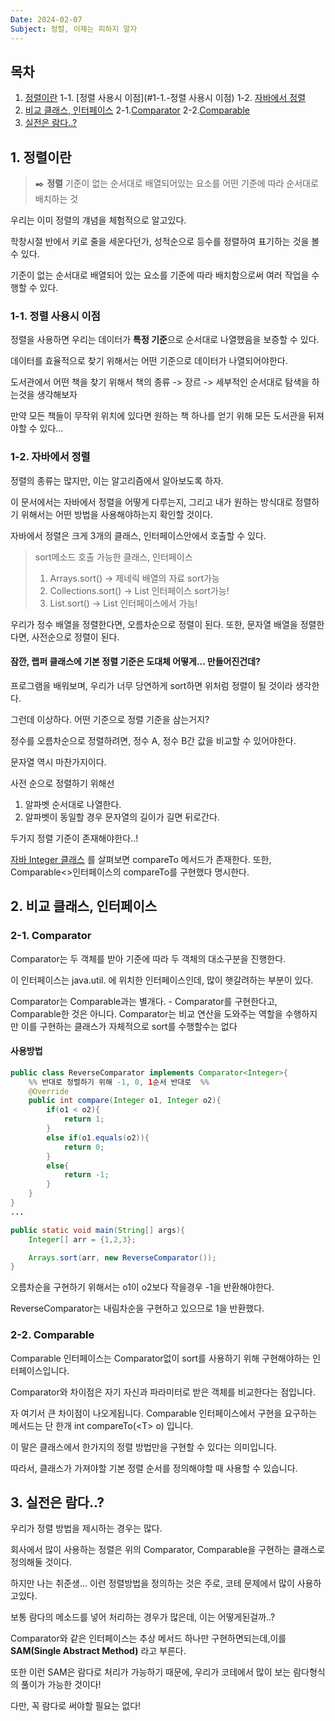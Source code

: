 ```yaml
---
Date: 2024-02-07
Subject: 정렬, 이제는 피하지 말자
---
```

## 목차
1. [정렬이란](#1.-정렬이란)
	1-1. [정렬 사용시 이점](#1-1.-정렬 사용시 이점)
	1-2. [자바에서 정렬](#1-2-정렬-자바에서)
2. [비교 클래스, 인터페이스](#2.-비교-클래스,-인터페이스)
	2-1.[Comparator](#2-1.-Comparator)
	2-2.[Comparable](#2-2.-Comparable)
3. [실전은 람다..?](#3.-실전은-람다..?)
## 1. 정렬이란
> ✒️ **정렬**
> 기준이 없는 순서대로 배열되어있는 요소를 어떤 기준에 따라 순서대로 배치하는 것

우리는 이미 정렬의 걔념을 체험적으로 알고있다.

학창시절 반에서 키로 줄을 세운다던가, 성적순으로 등수를 정렬하여 표기하는 것을 볼 수 있다.

기준이 없는 순서대로 배열되어 있는 요소를 기준에 따라 배치함으로써 여러 작업을 수행할 수 있다.

### 1-1. 정렬 사용시 이점
정렬을 사용하면 우리는 데이터가 **특정 기준**으로 순서대로 나열했음을 보증할 수 있다.

데이터를 효율적으로 찾기 위해서는 어떤 기준으로 데이터가 나열되어야한다.

도서관에서 어떤 책을 찾기 위해서 책의 종류 -> 장르 -> 세부적인 순서대로 탐색을 하는것을 생각해보자

만약 모든 책들이 무작위 위치에 있다면 원하는 책 하나를 얻기 위해 모든 도서관을 뒤져야할 수 있다...

### 1-2. 자바에서 정렬
정렬의 종류는 많지만, 이는 알고리즘에서 알아보도록 하자.

이 문서에서는 자바에서 정렬을 어떻게 다루는지, 그리고 내가 원하는 방식대로 정렬하기 위해서는 어떤 방법을 사용해야하는지 확인할 것이다.

자바에서 정렬은 크게 3개의 클래스, 인터페이스안에서 호출할 수 있다.

> sort메소드 호출 가능한 클래스, 인터페이스
> 1. Arrays.sort() -> 제네릭 배열의 자료 sort가능
> 2. Collections.sort() -> List 인터페이스 sort가능!
> 3. List.sort() -> List 인터페이스에서 가능!

우리가 정수 배열을 정렬한다면, 오름차순으로 정렬이 된다.
또한, 문자열 배열을 정렬한다면, 사전순으로 정렬이 된다.
#### 잠깐, 랩퍼 클래스에 기본 정렬 기준은 도대체 어떻게... 만들어진건데?
프로그램을 배워보며, 우리가 너무 당연하게 sort하면 위처럼 정렬이 될 것이라 생각한다.

그런데 이상하다. 어떤 기준으로 정렬 기준을 삼는거지?

정수를 오름차순으로 정렬하려면, 정수 A, 정수 B간 값을 비교할 수 있어야한다.

문자열 역시 마찬가지이다.

사전 순으로 정렬하기 위해선
1. 알파벳 순서대로 나열한다.
2. 알파벳이 동일할 경우 문자열의 길이가 길면 뒤로간다.

두가지 정렬 기준이 존재해야한다..!

[자바 Integer 클래스](https://docs.oracle.com/en/java/javase/17/docs/api/java.base/java/lang/Integer.html) 를 살펴보면 compareTo 메서드가 존재한다. 또한, Comparable<>인터페이스의 compareTo를 구현했다 명시한다.

## 2. 비교 클래스, 인터페이스
### 2-1. Comparator
Comparator는 두 객체를 받아 기준에 따라 두 객체의 대소구분을 진행한다.

이 인터페이스는 java.util. 에 위치한 인터페이스인데, 많이 햇갈려하는 부분이 있다.

 Comparator는 Comparable과는 별개다.
	- Comparator를 구현한다고, Comparable한 것은 아니다. Comparator는 비교 연산을 도와주는 역할을 수행하지만 이를 구현하는 클래스가 자체적으로 sort를 수행할수는 없다

#### 사용방법
```java
public class ReverseComparator implements Comparator<Integer>{
	%% 반대로 정렬하기 위해 -1, 0, 1순서 반대로  %%
	@Override
	public int compare(Integer o1, Integer o2){
		if(o1 < o2){
			return 1;
		}
		else if(o1.equals(o2)){
			return 0;
		}
		else{
			return -1;
		}
	}
}
...

public static void main(String[] args){
	Integer[] arr = {1,2,3};

	Arrays.sort(arr, new ReverseComparator());
}
```

오름차순을 구현하기 위해서는 o1이 o2보다 작을경우 -1을 반환해야한다.

ReverseComparator는 내림차순을 구현하고 있으므로 1을 반환했다.

### 2-2. Comparable
Comparable 인터페이스는 Comparator없이 sort를 사용하기 위해 구현해야하는 인터페이스입니다.

Comparator와 차이점은 자기 자신과 파라미터로 받은 객체를 비교한다는 점입니다.

자 여기서 큰 차이점이 나오게됩니다. Comparable 인터페이스에서 구현을 요구하는 메서드는 단 한개 
int compareTo(\<T\> o) 입니다.

이 말은 클래스에서 한가지의 정렬 방법만을 구현할 수 있다는 의미입니다.

따라서, 클래스가 가져야할 기본 정렬 순서를 정의해야할 때 사용할 수 있습니다.

## 3. 실전은 람다..?
우리가 정렬 방법을 제시하는 경우는 많다.

회사에서 많이 사용하는 정렬은 위의 Comparator, Comparable을 구현하는 클래스로 정의해둘 것이다.

하지만 나는 취준생... 이런 정렬방법을 정의하는 것은 주로, 코테 문제에서 많이 사용하고있다.

보통 람다의 메소드를 넣어 처리하는 경우가 많은데, 이는 어떻게된걸까..?

Comparator와 같은 인터페이스는 추상 메서드 하나만 구현하면되는데,이를 **SAM(Single Abstract Method)** 라고 부른다.

또한 이런 SAM은 람다로 처리가 가능하기 때문에, 우리가 코테에서 많이 보는 람다형식의 풀이가 가능한 것이다!

다만, 꼭 람다로 써야할 필요는 없다!